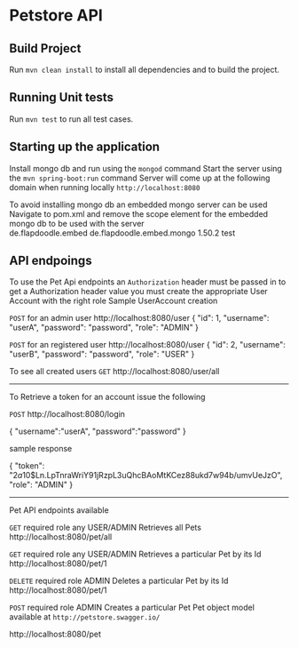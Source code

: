 # Petstore API


## Build Project
Run `mvn clean install` to install all dependencies and to build the project. 

## Running Unit tests 

Run `mvn test` to run all test cases. 

## Starting up the application 

Install mongo db and run using the `mongod` command
Start the server using the `mvn spring-boot:run` command
Server will come up at the following domain when running locally `http://localhost:8080`

To avoid installing mongo db an embedded mongo server can be used 
Navigate to pom.xml and remove the scope element for the embedded mongo db to be used with the server
<dependency>  
	<groupId>de.flapdoodle.embed</groupId>
	<artifactId>de.flapdoodle.embed.mongo</artifactId>
	<version>1.50.2</version>
	<scope>test</scope>
</dependency> 

## API endpoings
To use the Pet Api endpoints an `Authorization` header must be passed in
to get a Authorization header value you must create the appropriate User Account with the right role
Sample UserAccount creation

`POST` for an admin user
http://localhost:8080/user
{
    "id": 1,
    "username": "userA",
    "password": "password",
    "role": "ADMIN"
 }
 
`POST` for an registered user
http://localhost:8080/user
{
    "id": 2,
    "username": "userB",
    "password": "password",
    "role": "USER"
 }

 To see all created users 
 `GET`
 http://localhost:8080/user/all
 
 ______________________________________
 To Retrieve a token for an account issue the following
 
 `POST`
 http://localhost:8080/login
 
 {
	"username":"userA",
	"password":"password"
 }

 sample response
 
 {
  "token": "$2a$10$Ln.LpTnraWriY91jRzpL3uQhcBAoMtKCez88ukd7w94b/umvUeJzO",
  "role": "ADMIN"
 }
 _________________________________________
 
 Pet API endpoints available
 
 `GET`  required role any USER/ADMIN 
 Retrieves all Pets
 http://localhost:8080/pet/all


 `GET`  required role any USER/ADMIN 
 Retrieves a particular Pet by its Id
 http://localhost:8080/pet/1
 
 `DELETE`  required role ADMIN 
 Deletes a particular Pet by its Id
 http://localhost:8080/pet/1
 
 
 `POST`  required role ADMIN 
 Creates a particular Pet 
 Pet object model available at `http://petstore.swagger.io/`
 
 http://localhost:8080/pet
 


